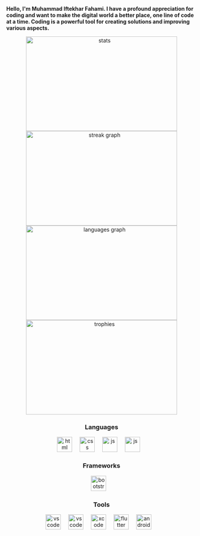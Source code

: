 **Hello, I'm Muhammad Iftekhar Fahami. I have a profound appreciation for coding and want to make the digital world a better place, one line of code at a time. Coding is a powerful tool for creating solutions and improving various aspects.**

<p align="center">
<img src="https://github-readme-stats.vercel.app/api?username=iiiiftekhar&show_icons=true&theme=dark" width="400" height="250" alt="stats"/>

<img src="https://streak-stats.demolab.com?user=iiiiftekhar&locale=en&mode=daily&theme=drakone&hide_border=false&border_radius=5&count_private=true&order=3" width="400" height="250" alt="streak graph"/>

<img src="https://github-readme-stats.vercel.app/api/top-langs?username=iiiiftekhar&locale=en&hide_title=false&layout=compact&count_private=true&card_width=150&langs_count=6&theme=dracula&hide_border=false&order=2" width="400" height="250" alt="languages graph"/>

<img src="https://github-profile-trophy.vercel.app/?username=iiiiftekhar&theme=onedark&row=2&column=4" width="400" height="250" alt="trophies"/>
</p>

<h3 align="center""> Languages </h3>

<div align="center">
<img src="https://github.com/iiiiftekhar/iiiiftekhar-/blob/main/resources/html.png" height="40" alt="html"/>
<img width="12" />

<img src="https://github.com/iiiiftekhar/iiiiftekhar-/blob/main/resources/css.png" height="40" alt="css"/>
<img width="12" />

<img src="https://github.com/iiiiftekhar/iiiiftekhar-/blob/main/resources/js.png" height="40" alt="js"/>
<img width="12" />

<img src="https://github.com/iiiiftekhar/iiiiftekhar/blob/main/resources/dart.png" height="40" alt="js"/>
<img width="12" />
</div>

<div align="center">
<h3 align="center""> Frameworks </h3>
<img src="https://github.com/iiiiftekhar/iiiiftekhar/blob/main/resources/bootstrap.png" height="40" alt="bootstrap"/>
<img width="12" />
</div>

<h3 align="center""> Tools </h3>

<div align="center">

<img src="https://github.com/iiiiftekhar/iiiiftekhar/blob/main/resources/vs-code.png" height="40" alt="vscode"/>
<img width="12" />

<img src="https://github.com/iiiiftekhar/iiiiftekhar/blob/main/resources/visual-studio.png" height="40" alt="vscode"/>
<img width="12" />

<img src="https://github.com/iiiiftekhar/iiiiftekhar/blob/main/resources/xcode.png" height="40" alt="xcode"/>
<img width="12" />

<img src="https://github.com/iiiiftekhar/iiiiftekhar/blob/main/resources/flutter.png" height="40" alt="flutter"/>
<img width="12" />

<img src="https://github.com/iiiiftekhar/iiiiftekhar/blob/main/resources/android-studio.png" height="40" alt="android-studio"/>
<img width="12" />

</div>
